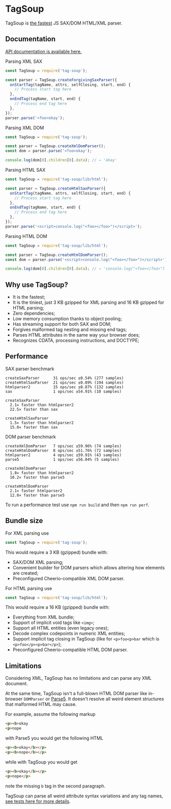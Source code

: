 # TagSoup

TagSoup is [the fastest](#performance) JS SAX/DOM HTML/XML parser.

## Documentation

[API documentation is available here.](https://smikhalevski.github.io/tag-soup/)

Parsing XML SAX
```js
const TagSoup = require('tag-soup');

const parser = TagSoup.createForgivingSaxParser({
  onStartTag(tagName, attrs, selfClosing, start, end) {
    // Process start tag here
  },
  onEndTag(tagName, start, end) {
    // Process end tag here
  },
});
parser.parse('<foo>okay');
```

Parsing XML DOM
```js
const TagSoup = require('tag-soup');

const parser = TagSoup.createXmlDomParser();
const dom = parser.parse('<foo>okay');

console.log(dom[0].children[0].data); // → 'okay'
```

Parsing HTML SAX
```js
const TagSoup = require('tag-soup/lib/html');

const parser = TagSoup.createHtmlSaxParser({
  onStartTag(tagName, attrs, selfClosing, start, end) {
    // Process start tag here
  },
  onEndTag(tagName, start, end) {
    // Process end tag here
  },
});
parser.parse('<script>console.log("<foo></foo>")</script>');
```

Parsing HTML DOM
```js
const TagSoup = require('tag-soup/lib/html');

const parser = TagSoup.createHtmlDomParser();
const dom = parser.parse('<script>console.log("<foo></foo>")</script>');

console.log(dom[0].children[0].data); // → 'console.log("<foo></foo>")'
```

## Why use TagSoup?

- It is the fastest;
- It is the tiniest, just 3 KB gzipped for XML parsing and 16 KB gzipped for HTML parsing;
- Zero dependencies;
- Low memory consumption thanks to object pooling;
- Has streaming support for both SAX and DOM;
- Forgives malformed tag nesting and missing end tags;
- Parses HTML attributes in the same way your browser does;
- Recognizes CDATA, processing instructions, and DOCTYPE;

## Performance

SAX parser benchmark
```
createSaxParser      31 ops/sec ±0.54% (277 samples)
createHtmlSaxParser  21 ops/sec ±0.89% (194 samples)
htmlparser2          15 ops/sec ±0.87% (132 samples)
sax                  1 ops/sec ±54.91% (10 samples)

createSaxParser
  2.1✕ faster than htmlparser2
  22.5✕ faster than sax

createHtmlSaxParser
  1.5✕ faster than htmlparser2
  15.8✕ faster than sax
```

DOM parser benchmark
```
createXmlDomParser   7 ops/sec ±59.96% (74 samples)
createHtmlDomParser  8 ops/sec ±51.76% (72 samples)
htmlparser2          4 ops/sec ±59.91% (43 samples)
parse5               1 ops/sec ±56.04% (5 samples)

createXmlDomParser
  1.8✕ faster than htmlparser2
  10.2✕ faster than parse5

createHtmlDomParser
  2.1✕ faster htmlparser2
  12.0✕ faster than parse5
```

To run a performance test use `npm run build` and then `npm run perf`.


## Bundle size

For XML parsing use
```ts
const TagSoup = require('tag-soup');
```  

This would require a 3 KB (gzipped) bundle with: 

- SAX/DOM XML parsing;
- Convenient builder for DOM parsers which allows altering how elements are created;
- Preconfigured Cheerio-compatible XML DOM parser.


For HTML parsing use
```ts
const TagSoup = require('tag-soup/lib/html');
```  

This would require a 16 KB (gzipped) bundle with: 

- Everything from XML bundle;
- Support of implicit void tags like `<img>`;
- Support all HTML entities (even legacy ones);
- Decode complex codepoints in numeric XML entities;
- Support implicit tag closing in TagSoup (like for `<p>foo<p>bar` which is `<p>foo</p><p>bar</p>`);
- Preconfigured Cheerio-compatible HTML DOM parser.



## Limitations

Considering XML, TagSoup has no limitations and can parse any XML document.

At the same time, TagSoup isn't a full-blown HTML DOM parser like in-browser `DOMParser` or [Parse5](https://github.com/inikulin/parse5). It doesn't resolve all weird element structures that malformed HTML may cause.

For example, assume the following markup
```html
<p><b>okay
<p>nope
``` 
with Parse5 you would get the following HTML
```html
<p><b>okay</b></p>
<p><b>nope</b></p>
``` 
while with TagSoup you would get
```html
<p><b>okay</b></p>
<p>nope</p>
``` 
note the missing `b` tag in the second paragraph.

TagSoup can parse all weird attribute syntax variations and any tag names, [see tests here for more details](https://github.com/smikhalevski/tag-soup/blob/master/src/test/createSaxParser.test.ts).
